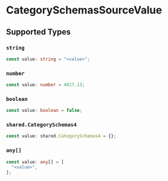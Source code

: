# CategorySchemasSourceValue


## Supported Types

### `string`

```typescript
const value: string = "<value>";
```

### `number`

```typescript
const value: number = 4017.13;
```

### `boolean`

```typescript
const value: boolean = false;
```

### `shared.CategorySchemas4`

```typescript
const value: shared.CategorySchemas4 = {};
```

### `any[]`

```typescript
const value: any[] = [
  "<value>",
];
```

